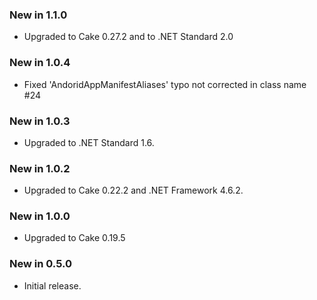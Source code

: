 ### New in 1.1.0
- Upgraded to Cake 0.27.2 and to .NET Standard 2.0

### New in 1.0.4
- Fixed 'AndoridAppManifestAliases' typo not corrected in class name #24

### New in 1.0.3
- Upgraded to .NET Standard 1.6.

### New in 1.0.2
- Upgraded to Cake 0.22.2 and .NET Framework 4.6.2.

### New in 1.0.0
- Upgraded to Cake 0.19.5

### New in 0.5.0
- Initial release.
